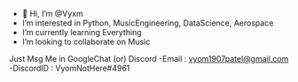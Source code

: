 - 👋 Hi, I’m @Vyxm
- I’m interested in Python, MusicEngineering, DataScience, Aerospace
- I’m currently learning Everything
- I’m looking to collaborate on Music

Just Msg Me in GoogleChat (or) Discord
           -Email : vyom1907patel@gmail.com
           -DiscordID : VyomNotHere#4961
